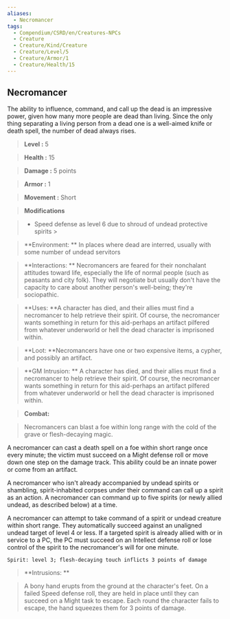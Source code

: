 ```yaml
---
aliases:
  - Necromancer
tags:
  - Compendium/CSRD/en/Creatures-NPCs
  - Creature
  - Creature/Kind/Creature
  - Creature/Level/5
  - Creature/Armor/1
  - Creature/Health/15
---
```

  
    
## Necromancer    
The ability to influence, command, and call up the dead is an impressive power, given how many more people are dead than living. Since the only thing separating a living person from a dead one is a well-aimed knife or death spell, the number of dead always rises.    
  
    
> **Level :** 5    
> **Health :** 15    
> **Damage :** 5 points    
> **Armor :** 1    
> **Movement :** Short    
> **Modifications**    
>- Speed defense as level 6 due to shroud of undead protective spirits >  
>    
> **Environment: ** In places where dead are interred, usually with some number of undead servitors    
> **Interactions: ** Necromancers are feared for their nonchalant attitudes toward life, especially the life of normal people (such as peasants and city folk). They will negotiate but usually don't have the capacity to care about another person's well-being; they're sociopathic.    
> **Uses: **A character has died, and their allies must find a necromancer to help retrieve their spirit. Of course, the necromancer wants something in return for this aid-perhaps an artifact pilfered from whatever underworld or hell the dead character is imprisoned within.    
> **Loot: **Necromancers have one or two expensive items, a cypher, and possibly an artifact.    
> **GM Intrusion: ** A character has died, and their allies must find a necromancer to help retrieve their spirit. Of course, the necromancer wants something in return for this aid-perhaps an artifact pilfered from whatever underworld or hell the dead character is imprisoned within.    
  
> **Combat:**   
> Necromancers can blast a foe within long range with the cold of the grave or flesh-decaying magic.   
A necromancer can cast a death spell on a foe within short range once every minute; the victim must succeed on a Might defense roll or move down one step on the damage track. This ability could be an innate power or come from an artifact.   
A necromancer who isn't already accompanied by undead spirits or shambling, spirit-inhabited corpses under their command can call up a spirit as an action. A necromancer can command up to five spirits (or newly allied undead, as described below) at a time.   
A necromancer can attempt to take command of a spirit or undead creature within short range. They automatically succeed against an unaligned undead target of level 4 or less. If a targeted spirit is already allied with or in service to a PC, the PC must succeed on an Intellect defense roll or lose control of the spirit to the necromancer's will for one minute.   
	Spirit: level 3; flesh-decaying touch inflicts 3 points of damage    
    
  
> **Intrusions: **   
> A bony hand erupts from the ground at the character's feet. On a failed Speed defense roll, they are held in place until they can succeed on a Might task to escape. Each round the character fails to escape, the hand squeezes them for 3 points of damage.    
